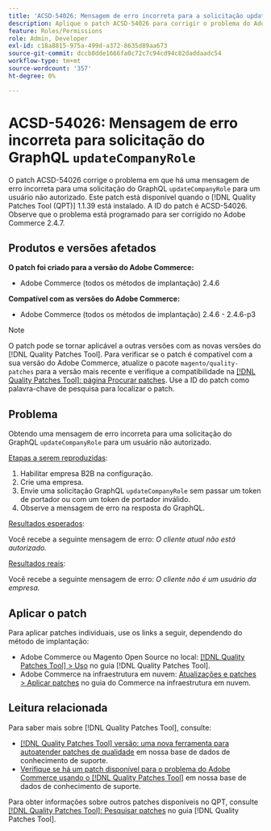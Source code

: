 ```yaml
---
title: 'ACSD-54026: Mensagem de erro incorreta para a solicitação updateCompanyRole do GraphQL'
description: Aplique o patch ACSD-54026 para corrigir o problema do Adobe Commerce em que há uma mensagem de erro incorreta para uma solicitação updateCompanyRole do GraphQL para um usuário não autorizado.
feature: Roles/Permissions
role: Admin, Developer
exl-id: c18a8815-975a-499d-a372-8635d89aa673
source-git-commit: dccb8dde1666fa0c72c7c94cd94c82daddaadc54
workflow-type: tm+mt
source-wordcount: '357'
ht-degree: 0%

---
```


# ACSD-54026: Mensagem de erro incorreta para solicitação do GraphQL `updateCompanyRole`

O patch ACSD-54026 corrige o problema em que há uma mensagem de erro incorreta para uma solicitação do GraphQL `updateCompanyRole` para um usuário não autorizado. Este patch está disponível quando o [!DNL Quality Patches Tool (QPT)] 1.1.39 está instalado. A ID do patch é ACSD-54026. Observe que o problema está programado para ser corrigido no Adobe Commerce 2.4.7.

## Produtos e versões afetados

**O patch foi criado para a versão do Adobe Commerce:**

* Adobe Commerce (todos os métodos de implantação) 2.4.6

**Compatível com as versões do Adobe Commerce:**

* Adobe Commerce (todos os métodos de implantação) 2.4.6 - 2.4.6-p3

>[!NOTE]
>
>O patch pode se tornar aplicável a outras versões com as novas versões do [!DNL Quality Patches Tool]. Para verificar se o patch é compatível com a sua versão do Adobe Commerce, atualize o pacote `magento/quality-patches` para a versão mais recente e verifique a compatibilidade na [[!DNL Quality Patches Tool]: página Procurar patches](https://experienceleague.adobe.com/tools/commerce-quality-patches/index.html?lang=pt-BR). Use a ID do patch como palavra-chave de pesquisa para localizar o patch.

## Problema

Obtendo uma mensagem de erro incorreta para uma solicitação do GraphQL `updateCompanyRole` para um usuário não autorizado.

<u>Etapas a serem reproduzidas</u>:

1. Habilitar empresa B2B na configuração.
1. Crie uma empresa.
1. Envie uma solicitação GraphQL `updateCompanyRole` sem passar um token de portador ou com um token de portador inválido.
1. Observe a mensagem de erro na resposta do GraphQL.

<u>Resultados esperados</u>:

Você recebe a seguinte mensagem de erro: *O cliente atual não está autorizado.*

<u>Resultados reais</u>:

Você recebe a seguinte mensagem de erro: *O cliente não é um usuário da empresa.*

## Aplicar o patch

Para aplicar patches individuais, use os links a seguir, dependendo do método de implantação:

* Adobe Commerce ou Magento Open Source no local: [[!DNL Quality Patches Tool] > Uso](https://experienceleague.adobe.com/docs/commerce-operations/tools/quality-patches-tool/usage.html?lang=pt-BR) no guia [!DNL Quality Patches Tool].
* Adobe Commerce na infraestrutura em nuvem: [Atualizações e patches > Aplicar patches](https://experienceleague.adobe.com/docs/commerce-cloud-service/user-guide/develop/upgrade/apply-patches.html?lang=pt-BR) no guia do Commerce na infraestrutura em nuvem.

## Leitura relacionada

Para saber mais sobre [!DNL Quality Patches Tool], consulte:

* [[!DNL Quality Patches Tool] versão: uma nova ferramenta para autoatender patches de qualidade](/help/announcements/adobe-commerce-announcements/magento-quality-patches-released-new-tool-to-self-serve-quality-patches.md) em nossa base de dados de conhecimento de suporte.
* [Verifique se há um patch disponível para o problema do Adobe Commerce usando o [!DNL Quality Patches Tool]](/help/support-tools/patches-available-in-qpt-tool/check-patch-for-magento-issue-with-magento-quality-patches.md) em nossa base de dados de conhecimento de suporte.

Para obter informações sobre outros patches disponíveis no QPT, consulte [[!DNL Quality Patches Tool]: Pesquisar patches](https://experienceleague.adobe.com/tools/commerce-quality-patches/index.html?lang=pt-BR) no guia [!DNL Quality Patches Tool].
